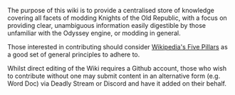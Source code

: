The purpose of this wiki is to provide a centralised store of knowledge covering all facets of modding Knights of the Old Republic, with a focus on providing clear, unambiguous information easily digestible by those unfamiliar with the Odyssey engine, or modding in general. 

Those interested in contributing should consider [Wikipedia's Five Pillars](https://en.wikipedia.org/wiki/Wikipedia:Five_pillars) as a good set of general principles to adhere to.

Whilst direct editing of the Wiki requires a Github account, those who wish to contribute without one may submit content in an alternative form (e.g. Word Doc) via Deadly Stream or Discord and have it added on their behalf.
